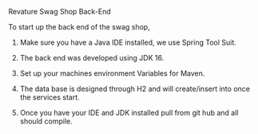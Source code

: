 Revature Swag Shop Back-End

To start up the back end of the swag shop,

1. Make sure you have a Java IDE installed, we use Spring Tool Suit.

2. The back end was developed using JDK 16.

3. Set up your machines environment Variables for Maven.

4. The data base is designed through H2 and will create/insert into once the services start.

5. Once you have your IDE and JDK installed pull from git hub and all should compile.